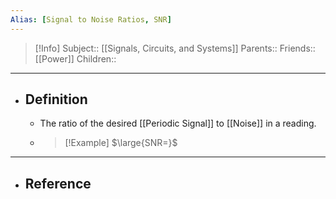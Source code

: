 ```yaml
---
Alias: [Signal to Noise Ratios, SNR]
---
```

> [!Info]
> Subject:: [[Signals, Circuits, and Systems]]
> Parents:: 
> Friends:: [[Power]]
> Children:: 
---
- ## Definition
	- The ratio of the desired [[Periodic Signal]] to [[Noise]] in a reading.
	- > [!Example]
	  > $\large{SNR=}$
---
- ## Reference